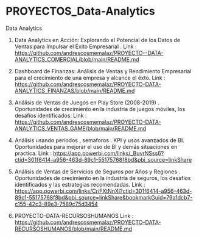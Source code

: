 # PROYECTOS_Data-Analytics
Data Analytics

1.  Data Analytics en Acción: Explorando el Potencial de los Datos de Ventas para Impulsar el Éxito Empresarial .
   Link : https://github.com/andrescosmemalaz/PROYECTO--DATA-ANALYTICS_COMERCIAL/blob/main/README.md

2. Dashboard de Finanzas: Análisis de Ventas y Rendimiento Empresarial para el crecimiento de una empresa y alcance el éxto. 
   Link : https://github.com/andrescosmemalaz/PROYECTO-DATA-ANALYTICS_FINANZAS/blob/main/README.md

3. Análisis de Ventas de Juegos en Play Store (2008-2019) . Oportunidades de crecimiento en la industria de juegos móviles, los desafíos identificados.
   Link : https://github.com/andrescosmemalaz/PROYECTO-DATA-ANALYTICS_VENTAS_GAME/blob/main/README.md
   
4. Análisis usando periodos , semaforos . KPI y usos avanzados de BI. Oportunidades para mejorar el uso de BI y demás situaciones en practica.
   Link : https://app.powerbi.com/links/_BuvrNSss6?ctid=301f6414-a956-463d-89c1-55175768f8bd&pbi_source=linkShare
   
5. Análisis de Ventas de Servicios de Seguros por Años y Regiones . Oportunidades de crecimiento en la industria de seguros, los desafíos identificados y las estrategias recomendadas.
   Link : https://app.powerbi.com/links/CriFXtNnXl?ctid=301f6414-a956-463d-89c1-55175768f8bd&pbi_source=linkShare&bookmarkGuid=79a1dcb7-c155-42c3-89e3-7589c75d3454

6. PROYECTO-DATA-RECURSOSHUMANOS
    Link : https://github.com/andrescosmemalaz/PROYECTO-DATA-RECURSOSHUMANOS/blob/main/README.md

